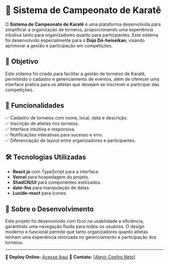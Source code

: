 # 🥋 Sistema de Campeonato de Karatê

O **Sistema de Campeonato de Karatê** é uma plataforma desenvolvida para simplificar a organização de torneios, proporcionando uma experiência intuitiva tanto para organizadores quanto para participantes. Este sistema foi desenvolvido especialmente para o **Dojo Dó-heiseikan**, visando aprimorar a gestão e participação em competições.

## 🎯 Objetivo

Este sistema foi criado para facilitar a gestão de torneios de Karatê, permitindo o cadastro e gerenciamento de eventos, além de oferecer uma interface prática para os atletas que desejam se inscrever e participar das competições.

## 🚀 Funcionalidades

✅ Cadastro de torneios com nome, local, data e descrição.  
✅ Inscrição de atletas nos torneios.  
✅ Interface intuitiva e responsiva.  
✅ Notificações interativas para sucesso e erro.  
✅ Diferenciação de layout entre organizadores e participantes.  

## 🛠️ Tecnologias Utilizadas

- **React.js** com TypeScript para a interface.  
- **Vercel** para hospedagem do projeto.  
- **ShadCN/UI** para componentes estilizados.  
- **date-fns** para manipulação de datas.  
- **Lucide-react** para ícones.  

## 📌 Sobre o Desenvolvimento

Este projeto foi desenvolvido com foco na usabilidade e eficiência, garantindo uma navegação fluida para todos os usuários. O design moderno e funcional permite que tanto organizadores quanto atletas tenham uma experiência otimizada no gerenciamento e participação dos torneios.

---

🔗 **Deploy Online:** [Acesse Aqui]([[https://seu-site.vercel.app](https://do-heiseikan-karate1.vercel.app)])  
📧 **Contato:** [[Alevir Coelho Neto](https://www.linkedin.com/in/alevir-coelho-neto/)]

